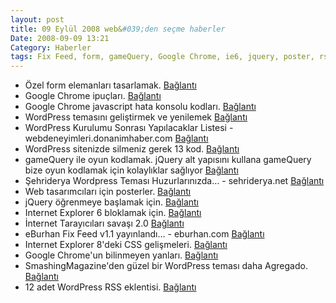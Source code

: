 ```yaml
---
layout: post
title: 09 Eylül 2008 web&#039;den seçme haberler
Date: 2008-09-09 13:21
Category: Haberler
tags: Fix Feed, form, gameQuery, Google Chrome, ie6, jquery, poster, rss, WordPress
---
```


-   Özel form elemanları tasarlamak. [Bağlantı][]
-   Google Chrome ipuçları. [Bağlantı][1]
-   Google Chrome javascript hata konsolu kodları. [Bağlantı][2]
-   WordPress temasını geliştirmek ve yenilemek [Bağlantı][3]
-   WordPress Kurulumu Sonrası Yapılacaklar Listesi -
    webdeneyimleri.donanimhaber.com [Bağlantı][4]
-   WordPress sitenizde silmeniz gerek 13 kod. [Bağlantı][5]
-   gameQuery ile oyun kodlamak. jQuery alt yapısını kullana gameQuery
    bize oyun kodlamak için kolaylıklar sağlıyor [Bağlantı][6]
-   Şehriderya Wordpress Teması Huzurlarınızda… - sehriderya.net
    [Bağlantı][7]
-   Web tasarımcıları için posterler. [Bağlantı][8]
-   jQuery öğrenmeye başlamak için. [Bağlantı][9]
-   Internet Explorer 6 bloklamak için. [Bağlantı][10]
-   İnternet Tarayıcıları savaşı 2.0 [Bağlantı][11]
-   eBurhan Fix Feed v1.1 yayınlandı… - eburhan.com [Bağlantı][12]
-   Internet Explorer 8'deki CSS gelişmeleri. [Bağlantı][13]
-   Google Chrome'un bilinmeyen yanları. [Bağlantı][14]
-   SmashingMagazine'den güzel bir WordPress teması daha Agregado.
    [Bağlantı][15]
-   12 adet WordPress RSS eklentisi. [Bağlantı][16]


  [Bağlantı]: http://customformelements.net/
    "cfm ile özel forma alanları"
  [1]: http://googlesystem.blogspot.com/2008/09/google-chrome-tips.html
    "ipuçları"
  [2]: http://www.pascarello.com/lessons/browsers/ChromeDebugHelp.html
    "Google chrome javascript"
  [3]: http://vandelaydesign.com/blog/blog-design/evaluating-your-blog-theme/
    "wordpress yenilik"
  [4]: http://webdeneyimleri.donanimhaber.com/wordpress-kurulum-sonrasi-yapilacaklar-listesi/
    "wordpress kurulum sonrası"
  [5]: http://www.problogdesign.com/general-tips/13-tags-to-delete-from-your-theme/
    "wordpress kod sil"
  [6]: http://gamequery.onaluf.org/#description "GameQuery"
  [7]: http://www.sehriderya.net/2008/09/07/sehriderya-wordpress-temasi-huzurlarinizda/
    "WordPress Teması"
  [8]: http://sixrevisions.com/resources/cheat_sheets_for_web_designers/
    "poster"
  [9]: http://www.webmonkey.com/tutorial/Get_Started_With_JQuery
    "jquery öğren"
  [10]: http://css-tricks.com/ie-6-blocker-script/ "ie 6 blok"
  [11]: http://www.readwriteweb.com/archives/rww_predictions_browser_wars.php
    "internet tarayıcıları"
  [12]: http://www.eburhan.com/eburhan-fix-feed-v11-yayinlandi/
    "Fix Feed v1.1"
  [13]: http://msdn.microsoft.com/en-us/library/cc304082%28VS.85%29.aspx
    "ie 8"
  [14]: http://lifehacker.com/5045904/the-power-users-guide-to-google-chrome
    "Google Chrome"
  [15]: http://www.smashingmagazine.com/2008/09/08/agregado-a-free-wordpress-theme/
    "WordPress teması"
  [16]: http://mashable.com/2008/09/08/rss-plugins-for-wordpress/
    "WordPress RSS eklentisi"
